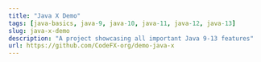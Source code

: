 ```yaml
---
title: "Java X Demo"
tags: [java-basics, java-9, java-10, java-11, java-12, java-13]
slug: java-x-demo
description: "A project showcasing all important Java 9-13 features"
url: https://github.com/CodeFX-org/demo-java-x
---
```

